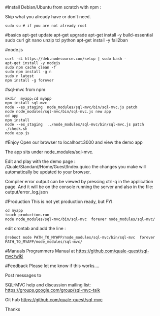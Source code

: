 
#Install Debian/Ubuntu from scratch with npm :

Skip what you already have or don't need.    

	sudo su # if you are not already root   



#basics
	apt-get update
	apt-get upgrade
	apt-get install -y build-essential sudo curl git nano unzip tcl python
	apt-get install -y fail2ban


#node.js

	curl -sL https://deb.nodesource.com/setup | sudo bash -
	apt-get install -y nodejs
	sudo npm cache clean -f
	sudo npm install -g n
	sudo n latest
	npm install -g forever


#sql-mvc from npm

    mkdir  myapp;cd myapp
    npm install sql-mvc	
	node --es_staging  node_modules/sql-mvc/bin/sql-mvc.js patch
	node node_modules/sql-mvc/bin/sql-mvc.js new app
	cd app
	npm install
	node --es_staging  ../node_modules/sql-mvc/bin/sql-mvc.js patch
	./check.sh
	node app.js
	
    

#Enjoy
Open our browser to localhost:3000 and view the demo app

The app sits under node_modules/sql-mvc.

Edit and play with the demo page : /Quale/Standard/Home/Guest/Index.quicc
the changes you make will automatically be updated to your browser.

Compiler error output can be viewed by pressing ctrl-q in the application page.
And it will be on the console running the server
and also in the file: output/error_log.json


#Production
This is not yet production ready, but FYI.

	cd myapp
	touch production.run 
	node node_modules/sql-mvc/bin/sql-mvc  forever node_modules/sql-mvc/

edit crontab and add the line :

	@reboot node PATH_TO_MYAPP/node_modules/sql-mvc/bin/sql-mvc  forever PATH_TO_MYAPP/node_modules/sql-mvc/

#Manuals
Programmers Manual at https://github.com/quale-quest/sql-mvc/wiki


#Feedback
Please let me know if this works....

Post messages to 

SQL-MVC help and discussion mailing list: https://groups.google.com/group/sql-mvc-talk

Git hub https://github.com/quale-quest/sql-mvc


Thanks



